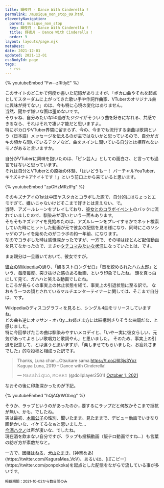```yaml
---
title: 輝夜月 - Dance With Cinderella !
permalink: /musique_non_stop_09.html
eleventyNavigation:
  parent: musique_non_stop
  key: 輝夜月 - Dance With Cinderella !
  title: 輝夜月 - Dance With Cinderella !
  order: 9
layout: layouts/page.njk
metaDesc:
date: 2021-12-01
updated: 2021-12-01
cssBodyId: page
tags:
  - rss
---
```


{% youtubeEmbed "Fw--zRltlyE" %}

このサイトのどこかで何度か書いた記憶がありますが、「ボカロ曲やそれを起点としてスターダムに上がってきた歌い手や作詞作曲家、VTuberのオリジナル曲に興味が持てない」のは、今も特に心境の変化はありません。  
当然、聞かず嫌いな面は歪めないです。  
そりゃね、自分みたいな50過ぎたジジイがそういう曲を好きになれる、共感できるなら、それはそれで凄い才能だと思いますよ。  
特にボカロやVTuber界隈に留まらず、今の、今までも流行する楽曲は歌詞という（日本語）メッセージを伝えるのが主ではないかと思っているので、自分がガキの頃から聞いているテクノなど、曲をメインに聞いている自分とは相容れないモノがあると言いますか。

自分がVTuberに興味を抱いたのは、「ピン芸人」としての面白さ、と言っても過言ではないと思っています。  
それは自分とVTuberとの原始の体験、「はいどうもー！ バーチャルYouTuber、キ↑ズ↓ナ↓ア↑イ↓です！」という前口上から来ていると思います。

{% youtubeEmbed "zpGHzMRzIPg" %}

そのキズナアイの1stは中田ヤスタカとコラボした訳で、自分的にはちょっとエモすぎて、嫌いじゃないけどそこまで好きとは言えない、で。  
当時、アズールレーンをプレイしており、[彼女とのコラボイベント](https://azurlane.wikiru.jp/index.php?%A5%A4%A5%D9%A5%F3%A5%C874_%B2%BE%C1%DB%B7%D2%A4%B2%A4%B7%B6%A6%BB%FE%C0%AD)のバックに流れていましたので、馴染みが深いという一面もあります。  
そもそもキズナアイを見始めたのは、アズルレーンをプレイするかでネット検索していた時にヒットした動画が元で彼女の配信を見る様になり、同時にこのソシャゲのプレイを始めたのがコラボの約一年前、になります。  
なのでコラボした時は感慨深かったですが、一方で、その頃はほとんど配信動画を見てなかったので、まさか[タチコマみたいな状況](https://kai-you.net/article/66810)になっていたとは、です。

まぁ親分は一旦置いておいて、彼女ですが。

[彼女のWikipedia](https://ja.wikipedia.org/wiki/%E8%BC%9D%E5%A4%9C%E6%9C%88)の通り、「観るストロングゼロ」「首を絞められたハム太郎」という、毎度毎度、突き抜けた感のある動画、という印象でしたね。
頭を真っ白にして見て、ガハハと笑える動画でしたね。  
ところが長らくの事実上の休止状態を経て、事実上の引退状態に至る訳で。
なおもう一つの顔とされているマルチエンターテイナーに関しては、そこまで自分は、です。

Wikipediaのディスコグラフィを見ると、シングル4曲をリリースしていますね。  
どの曲も逆にオッサン・オバty…お姉さま方には結構刺さりそうな曲調だな、と感じました。  
特に今回挙げたこの曲は馴染みやすいメロデイと、「いやー実に彼女らしい、元気があってよろしい歌唱力と歌詞やん」と思いました。
そのため、事実上の引退を記念して、とは違うと思いますが、「楽しませてもらいました、お疲れさまでした」的な投稿と相成った訳です。

<blockquote class="twitter-tweet" data-conversation="none"><p lang="et" dir="ltr">Thanks, Luna chan...Otsukare sama.<a href="https://t.co/J6I3js3Yxz">https://t.co/J6I3js3Yxz</a><br>Kaguya Luna, 2019 - Dance with Cinderella!</p>&mdash; 𝙼𝚊𝚜𝚊𝚑𝚒𝚚𝚞𝚘, 𝙼𝙾𝚁𝚁𝚈 (@dollplayer2501) <a href="https://twitter.com/dollplayer2501/status/1444003931550478342?ref_src=twsrc%5Etfw">October 1, 2021</a></blockquote> <script async src="https://platform.twitter.com/widgets.js" charset="utf-8"></script>

なおその後に印象深かったのが下記。

{% youtubeEmbed "hQjAQrWObng" %}

そうか、ラップというのがあったのか…要するにラップだと何故かそこまで抵抗が無い、かも、でしたね。  
実は最初、[木風公子](https://twitter.com/kikaze_kimiko)の性別、聞いたまま、見たままで、デビュー動画でいきなり画鋲かいな、イケてるなぁと思いました…  
[今酒ハクノ](https://twitter.com/hakuno_imasaka)は声が凄いな、でしたね。  
現在酒を飲まない自分ですが、ラップも投稿動画（飯テロ動画ですね…）も言葉の紡ぎ方が素敵だなと。

一方で、[因幡はねる](https://twitter.com/Haneru_Inaba)、[犬山たまき](https://twitter.com/norioo_)、[神楽めあ](https://twitter.com/KaguraMea_VoV)、あるいは、[ぽこピー](https://twitter.com/ponpokoka)を起点とした配信をながらで流している事が多いです。

<small>掲載期間：2021-10-02から数日間のみ</small>
